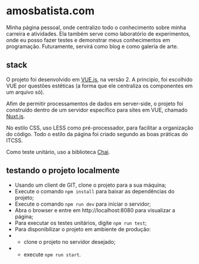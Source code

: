 # amosbatista.com

Minha página pessoal, onde centralizo todo o conhecimento sobre minha carreira e atividades. Ela também serve como laboratório de experimentos, onde eu posso fazer testes e demonstrar meus conhecimentos em programação. Futuramente, servirá como blog e como galeria de arte.

## stack

O projeto foi desenvolvido em [VUE.js](https://vuejs.org/), na versão 2. A principio, foi escolhido VUE por questões estéticas (a forma que ele centraliza os componentes em um arquivo só).

Afim de permitir processamentos de dados em server-side, o projeto foi construído dentro de um servidor específico para sites em VUE, chamado [Nuxt.js](https://nuxtjs.org/).

No estilo CSS, uso LESS como pré-processador, para facilitar a organização do código. Todo o estilo da página foi criado segundo as boas práticas do ITCSS.

Como teste unitário, uso a biblioteca [Chai](https://www.chaijs.com/).

## testando o projeto localmente

- Usando um client de GIT, clone o projeto para a sua máquina;
- Execute o comando `npm install` para baixar as dependências do projeto;
- Execute o comando `npm run dev` para iniciar o servidor;
- Abra o browser e entre em http://localhost:8080 para visualizar a página;
- Para executar os testes unitários, digite `npm run test`;
- Para disponibilizar o projeto em ambiente de produção:
- - clone o projeto no servidor desejado;
- - execute `npm run start`.

